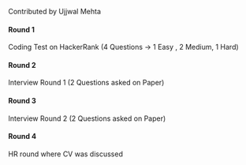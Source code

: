 Contributed by Ujjwal Mehta
#### Round 1
Coding Test on HackerRank (4 Questions -> 1 Easy , 2 Medium, 1 Hard)
#### Round 2
Interview Round 1 (2 Questions asked on Paper)
#### Round 3
Interview Round 2 (2 Questions asked on Paper)
#### Round 4
HR round where CV was discussed